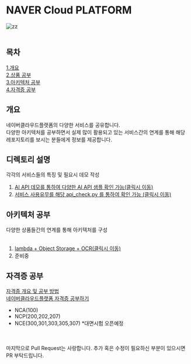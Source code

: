 # NAVER Cloud PLATFORM

![zz](https://cdn.imweb.me/thumbnail/20201031/8d531d3f9227b.jpg) </br></br>




## 목차
[1.개요](#개요)<br>
[2.상품 공부](#상품-공부)<br>
[3.아키텍처 공부](#아키텍처-공부)<br>
[4.자격증 공부](#자격증-공부)<br>

## 개요
네이버클라우드플랫폼의 다양한 서비스를 공유합니다.<br>
다양한 아키텍처를 공부하면서 실제 많이 활용되고 있는 서비스간의 연계를 통해 해당 레포지토리를 보시는 분들에게 정보를 제공합니다.<br>

## 디렉토리 설명
각각의 서비스들의 특징 및 필요시 데모 작성<br>
1. [AI API 데모를 통하여 다양한 AI API 샘플 확인 가능(클릭시 이동)](https://github.com/park-moonkyu/NaverCloud/tree/main/ai_api_sample)
2. [서비스 사용유무를 해당 api_check.py 를 통하여 확인 가능 (클릭시 이동)](https://github.com/park-moonkyu/NaverCloud/tree/main/check_api)

## 아키텍처 공부
다양한 상품들간의 연계를 통해 아키텍처를 구성<br><br>
1. [lambda + Object Storage + OCR(클릭시 이동)](https://github.com/park-moonkyu/NaverCloud/tree/main/Cloud%20Function%20%2B%20Object%20Storage%20%2B%20OCR)
2. 준비중
## 자격증 공부
  [자격증 개요 및 공부 방법](https://blog.naver.com/mk_crew/222447317535)<br>
 [네이버클라우드플랫폼 자격증 공부하기](https://github.com/park-moonkyu/NaverCloud/tree/main/certification)
 - NCA(100)
 - NCP(200,202,207)
 - NCE(300,301,303,305,307) *대면시험 오픈예정

<br><br>
마지막으로 Pull Request는 사랑합니다. 추가 혹은 수정이 필요하신 부분이 있으시면 PR 부탁드립니다.

